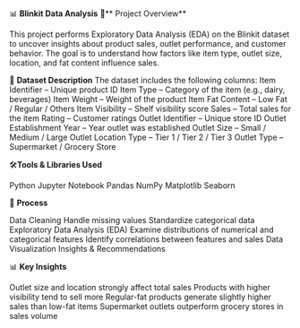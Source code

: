 📊 **Blinkit Data Analysis**
📌** Project Overview**

This project performs Exploratory Data Analysis (EDA) on the Blinkit dataset to uncover insights about product sales, outlet performance, and customer behavior.
The goal is to understand how factors like item type, outlet size, location, and fat content influence sales.

📂 **Dataset Description**
The dataset includes the following columns:
Item Identifier – Unique product ID
Item Type – Category of the item (e.g., dairy, beverages)
Item Weight – Weight of the product
Item Fat Content – Low Fat / Regular / Others
Item Visibility – Shelf visibility score
Sales – Total sales for the item
Rating – Customer ratings
Outlet Identifier – Unique store ID
Outlet Establishment Year – Year outlet was established
Outlet Size – Small / Medium / Large
Outlet Location Type – Tier 1 / Tier 2 / Tier 3
Outlet Type – Supermarket / Grocery Store


🛠️**Tools & Libraries Used**

Python
Jupyter Notebook
Pandas
NumPy
Matplotlib
Seaborn

🔎 **Process**

Data Cleaning
Handle missing values
Standardize categorical data
Exploratory Data Analysis (EDA)
Examine distributions of numerical and categorical features
Identify correlations between features and sales
Data Visualization
Insights & Recommendations


📊 **Key Insights**

Outlet size and location strongly affect total sales
Products with higher visibility tend to sell more
Regular-fat products generate slightly higher sales than low-fat items
Supermarket outlets outperform grocery stores in sales volume

